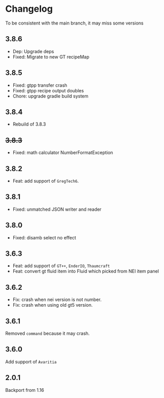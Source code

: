 # Changelog

To be consistent with the main branch,  it may miss some versions

## 3.8.6
- Dep: Upgrade deps
- Fixed: Migrate to new GT recipeMap 

## 3.8.5
- Fixed: gtpp transfer crash
- Fixed: gtpp recipe output doubles
- Chore: upgrade gradle build system

## 3.8.4
- Rebuild of 3.8.3

## ~~3.8.3~~

- Fixed: math calculator NumberFormatException

## 3.8.2

- Feat: add support of `GregTech6`.

## 3.8.1

- Fixed: unmatched JSON writer and reader

## 3.8.0

- Fixed: disamb select no effect

## 3.6.3

- Feat: add support of `GT++`, `EnderIO`, `Thaumcraft`
- Feat: convert gt fluid item into Fluid which picked from NEI item panel

## 3.6.2

- Fix: crash when nei version is not number. 
- Fix: crash when using old gt5 version.

## 3.6.1

Removed `command` because it may crash.

## 3.6.0

Add support of `Avaritia`

## 2.0.1

Backport from 1.16
